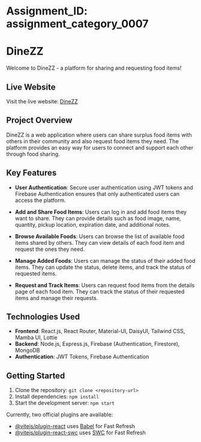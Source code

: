 # Assignment_ID: assignment_category_0007

# DineZZ

Welcome to DineZZ - a platform for sharing and requesting food items!

## Live Website

Visit the live website: [DineZZ](https://food-sharing-84884.web.app)

## Project Overview

DineZZ is a web application where users can share surplus food items with others in their community and also request food items they need. The platform provides an easy way for users to connect and support each other through food sharing.

## Key Features

- **User Authentication**: Secure user authentication using JWT tokens and Firebase Authentication ensures that only authenticated users can access the platform.
  
- **Add and Share Food Items**: Users can log in and add food items they want to share. They can provide details such as food image, name, quantity, pickup location, expiration date, and additional notes.

- **Browse Available Foods**: Users can browse the list of available food items shared by others. They can view details of each food item and request the ones they need.

- **Manage Added Foods**: Users can manage the status of their added food items. They can update the status, delete items, and track the status of requested items.

- **Request and Track Items**: Users can request food items from the details page of each food item. They can track the status of their requested items and manage their requests.

## Technologies Used

- **Frontend**: React.js, React Router, Material-UI, DaisyUI, Tailwind CSS, Mamba UI, Lottie
- **Backend**: Node.js, Express.js, Firebase (Authentication, Firestore), MongoDB
- **Authentication**: JWT Tokens, Firebase Authentication


## Getting Started

1. Clone the repository: `git clone <repository-url>`
2. Install dependencies: `npm install`
3. Start the development server: `npm start`


Currently, two official plugins are available:

- [@vitejs/plugin-react](https://github.com/vitejs/vite-plugin-react/blob/main/packages/plugin-react/README.md) uses [Babel](https://babeljs.io/) for Fast Refresh
- [@vitejs/plugin-react-swc](https://github.com/vitejs/vite-plugin-react-swc) uses [SWC](https://swc.rs/) for Fast Refresh
